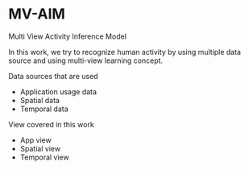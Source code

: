# MV-AIM
Multi View Activity Inference Model

In this work, we try to recognize human activity by using multiple data source and using multi-view learning concept.

Data sources that are used
- Application usage data
- Spatial data
- Temporal data

View covered in this work
- App view
- Spatial view
- Temporal view
